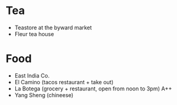 # Tea

* Teastore at the byward market
* Fleur tea house

# Food

* East India Co.
* El Camino (tacos restaurant + take out)
* La Botega (grocery + restaurant, open from noon to 3pm) A++
* Yang Sheng (chineese)
